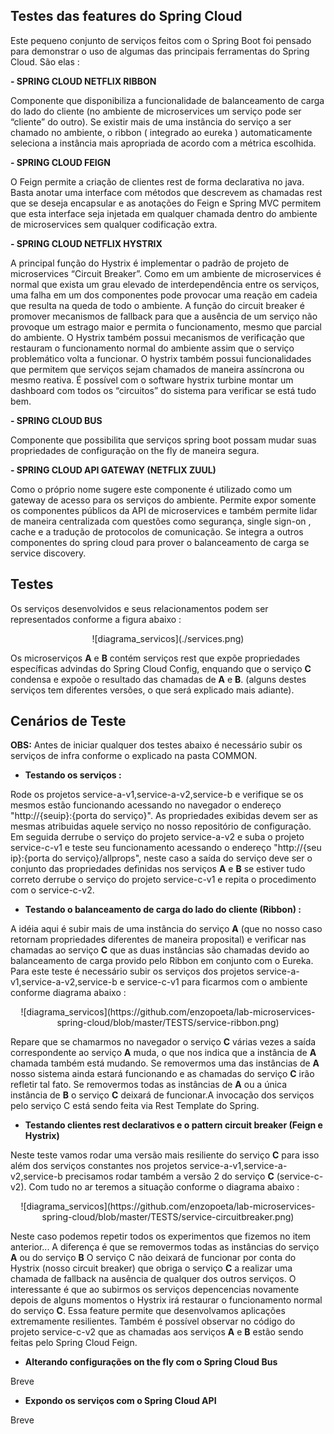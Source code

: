 ## Testes das features do Spring Cloud

Este pequeno conjunto de serviços feitos com o Spring Boot foi pensado para demonstrar o uso de algumas das principais ferramentas do Spring Cloud. São elas :

**- SPRING CLOUD NETFLIX RIBBON**

Componente   que disponibiliza a funcionalidade de balanceamento de carga do lado do cliente (no ambiente de microservices um serviço pode ser “cliente” do outro). Se existir mais de uma instância do
serviço a ser chamado no ambiente, o ribbon ( integrado ao eureka ) automaticamente seleciona a instância mais apropriada de acordo com a métrica escolhida.

**- SPRING CLOUD FEIGN**

O Feign permite a criação de clientes rest de forma declarativa no java. Basta anotar uma interface com métodos que  descrevem as chamadas rest que se deseja encapsular e as anotações do Feign e Spring
MVC permitem que esta interface seja injetada  em qualquer chamada dentro do ambiente de microservices sem qualquer codificação extra.

**- SPRING CLOUD NETFLIX HYSTRIX**

A principal função do Hystrix é implementar o padrão de projeto de microservices “Circuit Breaker”. Como em um ambiente de microservices é normal que exista um grau elevado de interdependência entre os
serviços, uma falha em um dos componentes pode provocar uma reação em cadeia que resulta na queda de todo o ambiente. A função do circuit breaker é promover mecanismos de fallback para que a ausência de
um serviço não provoque um estrago maior e permita o funcionamento, mesmo que parcial do ambiente. O Hystrix também possui mecanismos de verificação que restauram o funcionamento normal do ambiente assim
que o serviço problemático volta a funcionar.  O hystrix também possui funcionalidades que permitem que serviços sejam chamados de maneira assíncrona ou mesmo reativa. É possível com o software hystrix
turbine montar um dashboard com todos os “circuitos” do sistema para verificar se está tudo bem.

**- SPRING CLOUD BUS**

Componente que possibilita que serviços spring boot possam mudar suas propriedades de configuração on the fly de maneira segura.

**- SPRING CLOUD API GATEWAY  (NETFLIX ZUUL)**

Como o próprio nome sugere este componente é utilizado como um gateway de acesso para os serviços do ambiente. Permite expor somente os componentes públicos da API de microservices e também permite lidar
de maneira centralizada com questões como segurança, single sign-on , cache e a tradução de protocolos de comunicação. Se integra a outros componentes do spring cloud para prover o balanceamento de carga
se service discovery.


## Testes


Os serviços desenvolvidos e seus relacionamentos podem ser representados conforme a figura abaixo :

<p align="center">
![diagrama_servicos](./services.png)
</p>

Os microserviços **A** e **B** contém serviços rest que expõe propriedades específicas advindas do Spring Cloud Config, enquando que o serviço **C** condensa e expoõe o resultado das chamadas de **A** e **B**. (alguns destes serviços tem diferentes versões, o que será explicado mais adiante).

## Cenários de Teste

**OBS:** Antes de iniciar qualquer dos testes abaixo é necessário subir os serviços de infra conforme o explicado na pasta COMMON.

- **Testando os serviços :**

Rode os projetos service-a-v1,service-a-v2,service-b e verifique se os mesmos estão funcionando acessando no navegador o endereço "http://{seuip}:{porta do serviço}". As propriedades exibidas devem ser as mesmas  atribuidas aquele serviço no nosso repositório de configuração. Em seguida derrube o serviço do projeto service-a-v2 e suba o projeto service-c-v1 e teste seu funcionamento acessando o endereço "http://{seu ip}:{porta do serviço}/allprops", neste caso a saída do serviço deve ser o conjunto das propriedades definidas nos serviços **A** e **B** se estiver tudo correto derrube o serviço do projeto service-c-v1 e repita o procedimento com o service-c-v2.

- **Testando o balanceamento de carga do lado do cliente (Ribbon) :**

A idéia aqui é subir mais de uma instância do serviço **A** (que no nosso caso retornam propriedades diferentes de maneira proposital) e verificar nas chamadas ao serviço **C** que as duas instâncias são chamadas devido ao balanceamento de carga provido pelo Ribbon em conjunto com o Eureka. Para este teste é necessário subir os serviços dos projetos service-a-v1,service-a-v2,service-b e service-c-v1 para ficarmos com o ambiente conforme diagrama abaixo :

<p align="center">
![diagrama_servicos](https://github.com/enzopoeta/lab-microservices-spring-cloud/blob/master/TESTS/service-ribbon.png)
</p>

Repare que se chamarmos no navegador o serviço **C** várias vezes a saída correspondente ao serviço **A** muda, o que nos indica que a instância de **A** chamada também está mudando. Se removermos uma das instâncias de **A** nosso sistema ainda estará funcionando e as chamadas do serviço **C** irão refletir tal fato. Se removermos todas as instâncias de **A** ou a única instância de **B** o serviço **C** deixará de funcionar.A invocação dos serviços pelo serviço C está sendo feita via Rest Template do Spring.

- **Testando clientes rest declarativos e o pattern circuit breaker (Feign e Hystrix)**

Neste teste vamos rodar uma versão mais resiliente do serviço **C** para isso além dos serviços constantes nos projetos service-a-v1,service-a-v2,service-b precisamos rodar também a versão 2 do serviço **C** (service-c-v2). Com tudo no ar teremos a situação conforme o diagrama abaixo :


<p align="center">
![diagrama_servicos](https://github.com/enzopoeta/lab-microservices-spring-cloud/blob/master/TESTS/service-circuitbreaker.png)
</p>

Neste caso podemos  repetir todos os experimentos que fizemos no item anterior... A diferença é que se removermos todas as instâncias do serviço **A** ou do serviço **B** O serviço C não deixará de funcionar por conta do Hystrix (nosso circuit breaker) que obriga o serviço **C** a realizar uma chamada de fallback na ausência de qualquer dos outros serviços. O interessante é que ao subirmos os serviços depencencias novamente depois de alguns momentos o Hystrix irá restaurar o funcionamento normal do serviço **C**. Essa feature permite que desenvolvamos aplicações extremamente resilientes. Também é possível observar no código do projeto service-c-v2 que as chamadas aos serviços **A**  e **B** estão sendo feitas pelo Spring Cloud Feign.


- **Alterando configurações on the fly com o Spring Cloud Bus**

Breve


- **Expondo os serviços com o Spring Cloud API**

Breve
